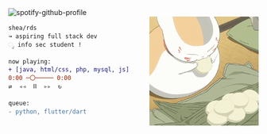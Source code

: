 
<img alt="spotify-github-profile" src="https://spotify-github-profile.vercel.app/api/view?uid=sheardeeh&cover_image=true&theme=natemoo-re&show_offline=false&background_color=121212&bar_color=93b087&bar_color_cover=false"/>

<div>
    <img src="img/meow.gif" height="220" width="220" align="right"> 
</div>

```diff
shea/rds 
↝ aspiring full stack dev
ೃ info sec student !

now playing:
+ [java, html/css, php, mysql, js]
0:00 ─〇───── 0:00
⇄  ◃◃  ⅠⅠ  ▹▹  ↻

queue:
- python, flutter/dart
```

